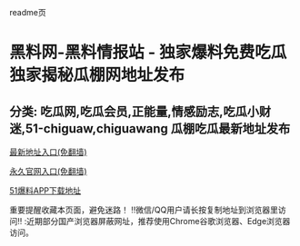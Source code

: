 readme页  

黑料网-黑料情报站 - 独家爆料免费吃瓜 独家揭秘瓜棚网地址发布
==
分类: 吃瓜网,吃瓜会员,正能量,情感励志,吃瓜小财迷,51-chiguaw,chiguawang
瓜棚吃瓜最新地址发布
-

[最新地址入口(免翻墙)](https://gualiao.top)

[永久官网入口(免翻墙)](https://gualiao.top)

[51爆料APP下载地址](https://gualiao.top)



重要提醒收藏本页面，避免迷路！
‼️微信/QQ用户请长按复制地址到浏览器里访问‼️
:近期部分国产浏览器屏蔽网址，推荐使用Chrome谷歌浏览器、Edge浏览器访问。
